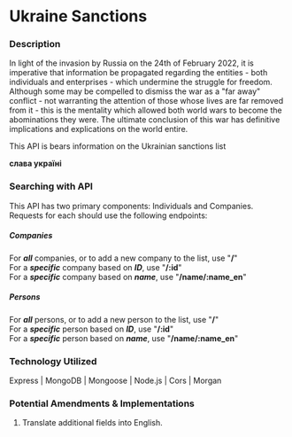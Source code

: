 # Ukraine Sanctions

### Description
In light of the invasion by Russia on the 24th of February 2022, it is imperative that information be propagated regarding the entities - both individuals and enterprises - which undermine the struggle for freedom. Although some may be compelled to dismiss the war as a "far away" conflict - not warranting the attention of those whose lives are far removed from it - this is the mentality which allowed both world wars to become the abominations they were. The ultimate conclusion of this war has definitive implications and explications on the world entire.

This API is bears information on the Ukrainian sanctions list

**слава україні**

### Searching with API
This API has two primary components: Individuals and Companies. Requests for each should use the following endpoints:

##### Companies
 For ***all*** companies, or to add a new company to the list, use "**/**"  
 For a ***specific*** company based on ***ID***, use "**/:id**"  
 For a ***specific*** company based on ***name***, use "**/name/:name_en**"  

 ##### Persons
 For ***all*** persons, or to add a new person to the list, use "**/**"  
 For a ***specific*** person based on ***ID***, use "**/:id**"  
 For a ***specific*** person based on ***name***, use "**/name/:name_en**"  

### Technology Utilized
Express | MongoDB | Mongoose | Node.js | Cors | Morgan


### Potential Amendments & Implementations
1. Translate additional fields into English.